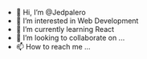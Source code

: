 - 👋 Hi, I’m @Jedpalero
- 👀 I’m interested in Web Development
- 🌱 I’m currently learning React
- 💞️ I’m looking to collaborate on ...
- 📫 How to reach me ...

<!---
Jedpalero/Jedpalero is a ✨ special ✨ repository because its `README.md` (this file) appears on your GitHub profile.
You can click the Preview link to take a look at your changes.
--->
